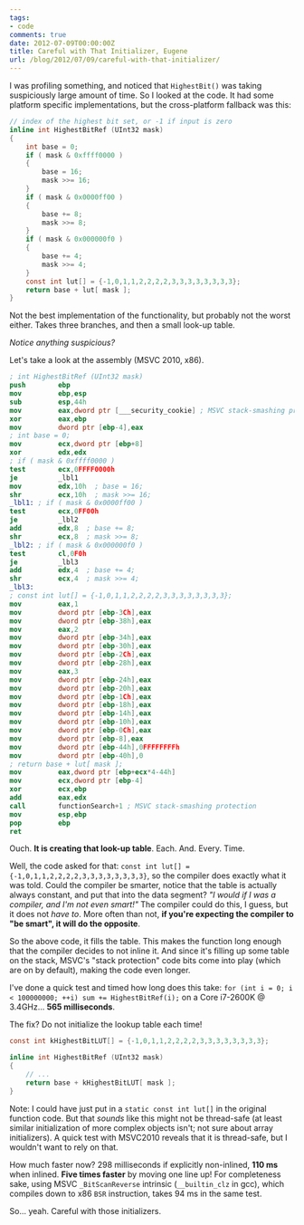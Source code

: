 ```yaml
---
tags:
- code
comments: true
date: 2012-07-09T00:00:00Z
title: Careful with That Initializer, Eugene
url: /blog/2012/07/09/careful-with-that-initializer/
---
```


I was profiling something, and noticed that `HighestBit()` was taking suspiciously large amount of time. So I looked at the code.
It had some platform specific implementations, but the cross-platform fallback was this:

``` c
// index of the highest bit set, or -1 if input is zero
inline int HighestBitRef (UInt32 mask)
{
	int base = 0;
	if ( mask & 0xffff0000 )
	{
		base = 16;
		mask >>= 16;
	}
	if ( mask & 0x0000ff00 )
	{
		base += 8;
		mask >>= 8;
	}
	if ( mask & 0x000000f0 )
	{
		base += 4;
		mask >>= 4;
	}
	const int lut[] = {-1,0,1,1,2,2,2,2,3,3,3,3,3,3,3,3};
	return base + lut[ mask ];
}
```

Not the best implementation of the functionality, but probably not the worst either. Takes three branches, and then a small look-up table.

_Notice anything suspicious?_

Let's take a look at the assembly (MSVC 2010, x86).


``` nasm
; int HighestBitRef (UInt32 mask)
push        ebp  
mov         ebp,esp  
sub         esp,44h  
mov         eax,dword ptr [___security_cookie] ; MSVC stack-smashing protection
xor         eax,ebp  
mov         dword ptr [ebp-4],eax  
; int base = 0;
mov         ecx,dword ptr [ebp+8]  
xor         edx,edx  
; if ( mask & 0xffff0000 )
test        ecx,0FFFF0000h  
je          _lbl1
mov         edx,10h  ; base = 16;
shr         ecx,10h  ; mask >>= 16;
_lbl1: ; if ( mask & 0x0000ff00 )
test        ecx,0FF00h  
je          _lbl2
add         edx,8  ; base += 8;
shr         ecx,8  ; mask >>= 8;
_lbl2: ; if ( mask & 0x000000f0 )
test        cl,0F0h  
je          _lbl3
add         edx,4  ; base += 4;
shr         ecx,4  ; mask >>= 4;
_lbl3:
; const int lut[] = {-1,0,1,1,2,2,2,2,3,3,3,3,3,3,3,3};
mov         eax,1  
mov         dword ptr [ebp-3Ch],eax  
mov         dword ptr [ebp-38h],eax  
mov         eax,2  
mov         dword ptr [ebp-34h],eax  
mov         dword ptr [ebp-30h],eax  
mov         dword ptr [ebp-2Ch],eax  
mov         dword ptr [ebp-28h],eax  
mov         eax,3  
mov         dword ptr [ebp-24h],eax  
mov         dword ptr [ebp-20h],eax  
mov         dword ptr [ebp-1Ch],eax  
mov         dword ptr [ebp-18h],eax  
mov         dword ptr [ebp-14h],eax  
mov         dword ptr [ebp-10h],eax  
mov         dword ptr [ebp-0Ch],eax  
mov         dword ptr [ebp-8],eax  
mov         dword ptr [ebp-44h],0FFFFFFFFh  
mov         dword ptr [ebp-40h],0  
; return base + lut[ mask ];
mov         eax,dword ptr [ebp+ecx*4-44h]  
mov         ecx,dword ptr [ebp-4]  
xor         ecx,ebp  
add         eax,edx  
call        functionSearch+1 ; MSVC stack-smashing protection
mov         esp,ebp  
pop         ebp  
ret  
```

Ouch. **It is creating that look-up table**. Each. And. Every. Time.

Well, the code asked for that: `const int lut[] = {-1,0,1,1,2,2,2,2,3,3,3,3,3,3,3,3}`, so the compiler does exactly what it was told.
Could the compiler be smarter, notice that the table is actually always constant, and put that into the data segment? 
*"I would if I was a compiler, and I'm not even smart!"* The compiler could do this, I guess, but it does not *have to*. More often
than not, **if you're expecting the compiler to "be smart", it will do the opposite**.

So the above code, it fills the table. This makes the function long enough that the compiler decides to not inline it. And since it's
filling up some table on the stack, MSVC's "stack protection" code bits come into play (which are on by default), making the code even longer.

I've done a quick test and timed how long does this take: `for (int i = 0; i < 100000000; ++i) sum += HighestBitRef(i);` on a
Core i7-2600K @ 3.4GHz... **565 milliseconds**.



The fix? Do not initialize the lookup table each time!

``` c
const int kHighestBitLUT[] = {-1,0,1,1,2,2,2,2,3,3,3,3,3,3,3,3};

inline int HighestBitRef (UInt32 mask)
{
	// ...
	return base + kHighestBitLUT[ mask ];
}
```

Note: I could have just put in a `static const int lut[]` in the original function code. But that _sounds_ like this might not be thread-safe
(at least similar initialization of more complex objects isn't; not sure about array initializers). A quick test with MSVC2010 reveals that it is thread-safe, but I wouldn't want to rely on that.

How much faster now? 298 milliseconds if explicitly non-inlined, **110 ms** when inlined. **Five times faster** by moving one line up!
For completeness sake, using MSVC `_BitScanReverse` intrinsic (`__builtin_clz` in gcc), which compiles down to x86 `BSR` instruction, takes 94 ms in the same test.

So... yeah. Careful with those initializers.
